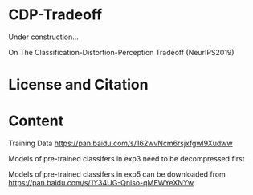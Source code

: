 # CDP-Tradeoff
Under construction...

On The Classification-Distortion-Perception Tradeoff (NeurIPS2019)

License and Citation
===================

Content
===================
Training Data https://pan.baidu.com/s/162wvNcm6rsjxfgwl9Xudww

Models of pre-trained classifers in exp3 need to be decompressed first

Models of pre-trained classifers in exp5 can be downloaded from https://pan.baidu.com/s/1Y34UG-Qniso-qMEWYeXNYw
